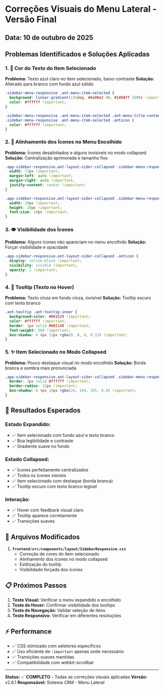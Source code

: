 # Correções Visuais do Menu Lateral - Versão Final

## Data: 10 de outubro de 2025

## Problemas Identificados e Soluções Aplicadas

### 1. 🎨 **Cor do Texto do Item Selecionado**

**Problema:** Texto azul claro no item selecionado, baixo contraste
**Solução:** Alterado para branco com fundo azul sólido

```css
.sidebar-menu-responsive .ant-menu-item-selected {
  background: linear-gradient(135deg, #4a90e2 0%, #1890ff 100%) !important;
  color: #ffffff !important;
}

.sidebar-menu-responsive .ant-menu-item-selected .ant-menu-title-content,
.sidebar-menu-responsive .ant-menu-item-selected .anticon {
  color: #ffffff !important;
}
```

### 2. 🎯 **Alinhamento dos Ícones no Menu Encolhido**

**Problema:** Ícones desalinhados e alguns invisíveis no modo collapsed
**Solução:** Centralização aprimorada e tamanho fixo

```css
.app-sidebar-responsive.ant-layout-sider-collapsed .sidebar-menu-responsive .ant-menu-item {
  width: 72px !important;
  margin-left: auto !important;
  margin-right: auto !important;
  justify-content: center !important;
}

.app-sidebar-responsive.ant-layout-sider-collapsed .sidebar-menu-responsive .ant-menu-item .ant-menu-item-icon {
  width: 20px !important;
  height: 20px !important;
  font-size: 18px !important;
}
```

### 3. 👁️ **Visibilidade dos Ícones**

**Problema:** Alguns ícones não apareciam no menu encolhido
**Solução:** Forçar visibilidade e opacidade

```css
.app-sidebar-responsive.ant-layout-sider-collapsed .anticon {
  display: inline-block !important;
  visibility: visible !important;
  opacity: 1 !important;
}
```

### 4. 💬 **Tooltip (Texto no Hover)**

**Problema:** Texto cinza em fundo cinza, invisível
**Solução:** Tooltip escuro com texto branco

```css
.ant-tooltip .ant-tooltip-inner {
  background-color: #001529 !important;
  color: #ffffff !important;
  border: 1px solid #002140 !important;
  font-weight: 500 !important;
  box-shadow: 0 4px 12px rgba(0, 0, 0, 0.15) !important;
}
```

### 5. ✨ **Item Selecionado no Modo Collapsed**

**Problema:** Pouco destaque visual no modo encolhido
**Solução:** Borda branca e sombra mais pronunciada

```css
.app-sidebar-responsive.ant-layout-sider-collapsed .sidebar-menu-responsive .ant-menu-item-selected {
  border: 2px solid #ffffff !important;
  border-radius: 12px !important;
  box-shadow: 0 4px 16px rgba(24, 144, 255, 0.4) !important;
}
```

## 🎯 Resultados Esperados

### **Estado Expandido:**
- ✅ Item selecionado com fundo azul e texto branco
- ✅ Boa legibilidade e contraste
- ✅ Gradiente suave no fundo

### **Estado Collapsed:**
- ✅ Ícones perfeitamente centralizados
- ✅ Todos os ícones visíveis
- ✅ Item selecionado com destaque (borda branca)
- ✅ Tooltip escuro com texto branco legível

### **Interação:**
- ✅ Hover com feedback visual claro
- ✅ Tooltip aparece corretamente
- ✅ Transições suaves

## 🔧 Arquivos Modificados

1. **`frontend/src/components/layout/SidebarResponsive.css`**
   - Correção de cores do item selecionado
   - Alinhamento dos ícones no modo collapsed
   - Estilização do tooltip
   - Visibilidade forçada dos ícones

## 📋 Próximos Passos

1. **Teste Visual:** Verificar o menu expandido e encolhido
2. **Teste de Hover:** Confirmar visibilidade dos tooltips
3. **Teste de Navegação:** Validar seleção de itens
4. **Teste Responsivo:** Verificar em diferentes resoluções

## ⚡ Performance

- ✅ CSS otimizado com seletores específicos
- ✅ Uso eficiente de `!important` apenas onde necessário
- ✅ Transições suaves mantidas
- ✅ Compatibilidade com webkit-scrollbar

---
**Status:** ✅ **COMPLETO** - Todas as correções visuais aplicadas
**Versão:** v2.6.1
**Responsável:** Sistema CRM - Menu Lateral
